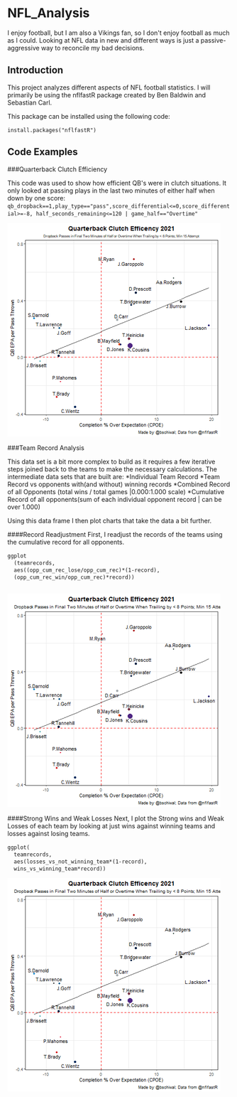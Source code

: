 # NFL_Analysis

I enjoy football, but I am also a Vikings fan, so I don't enjoy football as much as I could. Looking at NFL data in new and different ways is just a passive-aggressive way to reconcile my bad decisions. 

## Introduction
This project analyzes different aspects of NFL football statistics. I will primarily be using the nflfastR package created by Ben Baldwin and Sebastian Carl. 

This package can be installed using the following code:

```
install.packages("nflfastR") 
```

## Code Examples
###Quarterback Clutch Efficiency

This code was used to show how efficient QB's were in clutch situations. It only looked at passing plays in the last two minutes of either half when down by one score: 
`qb_dropback==1,play_type=="pass",score_differential<=0,score_differential>=-8, half_seconds_remaining<=120 | game_half=="Overtime"`

![QB Clutch Efficency](./qbClutchEff.png)

###Team Record Analysis

This data set is a bit more complex to build as it requires a few iterative steps joined back to the teams to make the necessary calculations.  The intermediate data sets that are built are:
*Individual Team Record
*Team Record vs opponents with(and without) winning records
*Combined Record of all Opponents (total wins / total games |0.000:1.000 scale)
*Cumulative Record of all opponents(sum of each individual opponent record | can be over 1.000)

Using this data frame I then plot charts that take the data a bit further. 

####Record Readjustment
First, I readjust the records of the teams using the cumulative record for all opponents. 
```
ggplot
  (teamrecords, 
  aes((opp_cum_rec_lose/opp_cum_rec)*(1-record),
  (opp_cum_rec_win/opp_cum_rec)*record))
  
```
![Strength Adjusted Team Records](./RecordStrengthAdj.png)

####Strong Wins and Weak Losses
Next, I plot the Strong wins and Weak Losses of each team by looking at just wins against winning teams and losses against losing teams. 

```
ggplot(
  teamrecords, 
  aes(losses_vs_not_winning_team*(1-record),
  wins_vs_winning_team*record))
```
![Strong Wins vs Weak Losses](./WinsStrengthAdj.png)